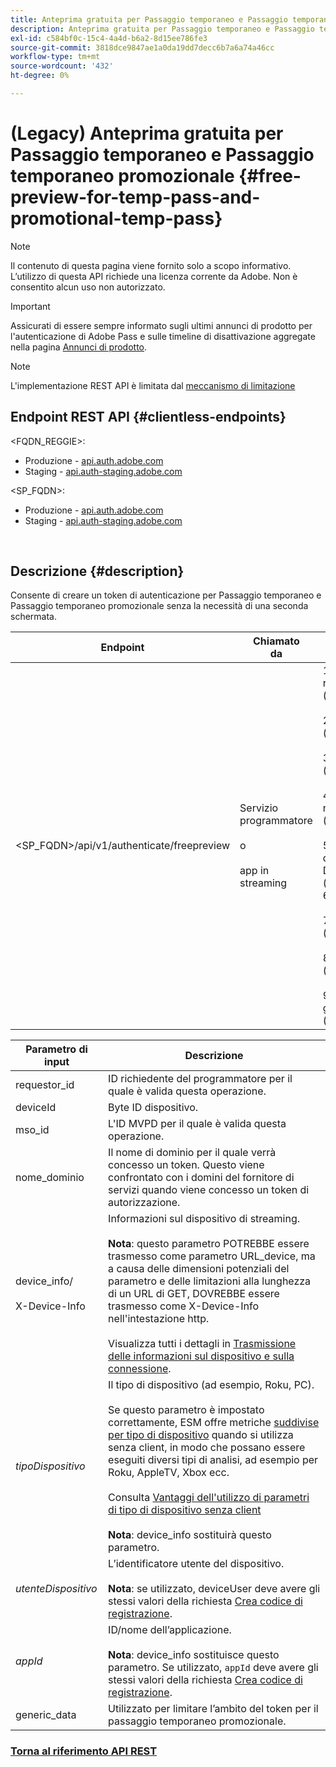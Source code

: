 ```yaml
---
title: Anteprima gratuita per Passaggio temporaneo e Passaggio temporaneo promozionale
description: Anteprima gratuita per Passaggio temporaneo e Passaggio temporaneo promozionale
exl-id: c584bf0c-15c4-4a4d-b6a2-8d15ee786fe3
source-git-commit: 3818dce9847ae1a0da19dd7decc6b7a6a74a46cc
workflow-type: tm+mt
source-wordcount: '432'
ht-degree: 0%

---
```


# (Legacy) Anteprima gratuita per Passaggio temporaneo e Passaggio temporaneo promozionale {#free-preview-for-temp-pass-and-promotional-temp-pass}

>[!NOTE]
>
>Il contenuto di questa pagina viene fornito solo a scopo informativo. L’utilizzo di questa API richiede una licenza corrente da Adobe. Non è consentito alcun uso non autorizzato.

>[!IMPORTANT]
>
> Assicurati di essere sempre informato sugli ultimi annunci di prodotto per l&#39;autenticazione di Adobe Pass e sulle timeline di disattivazione aggregate nella pagina [Annunci di prodotto](/help/authentication/product-announcements.md).

>[!NOTE]
>
> L&#39;implementazione REST API è limitata dal [meccanismo di limitazione](/help/authentication/integration-guide-programmers/throttling-mechanism.md)

## Endpoint REST API {#clientless-endpoints}

&lt;FQDN_REGGIE>:

* Produzione - [api.auth.adobe.com](http://api.auth.adobe.com/)
* Staging - [api.auth-staging.adobe.com](http://api.auth-staging.adobe.com/)

&lt;SP_FQDN>:

* Produzione - [api.auth.adobe.com](http://api.auth.adobe.com/)
* Staging - [api.auth-staging.adobe.com](http://api.auth-staging.adobe.com/)

</br>

## Descrizione {#description}

Consente di creare un token di autenticazione per Passaggio temporaneo e Passaggio temporaneo promozionale senza la necessità di una seconda schermata.


| Endpoint | Chiamato </br> da | Input   </br>Parametri | Metodo HTTP </br> | Risposta | HTTP </br>Risposta |
|-------------------------------------------|-------------------------------------------------------|-------------------------------------------------------------------------------------------------------------------------------------------------------------------------------------------------------------------------------------------------------------------------------------------------------------------------------------------------|-------------------|-----------------------------------------------------------------------------------------------------------------------------------------------|-------------------------------------------|
| &lt;SP_FQDN>/api/v1/authenticate/freepreview | Servizio programmatore </br></br>o</br></br>app in streaming | 1. requestor_id (obbligatorio)</br>    </br>2.  deviceId (obbligatorio)</br>    </br>3.  mso_id (obbligatorio)</br>    </br>4.  nome_dominio (obbligatorio)</br>    </br>5.  device_info/X-Device-Info (obbligatorio)</br>6.  deviceType</br>    </br>7.  deviceUser (obsoleto)</br>    </br>8.  appId (obsoleto)</br>    </br>9.  generic_data (facoltativo) | POST | In caso di esito positivo, la risposta sarà No Content (Nessun contenuto) 204, che indica che il token è stato creato correttamente ed è pronto per l’utilizzo per i flussi di autenticazione. | 204 - Nessun contenuto   </br>400 - Richiesta non valida |

<div>


| Parametro di input | Descrizione |
|-------------------------------------|--------------------------------------------------------------------------------------------------------------------------------------------------------------------------------------------------------------------------------------------------------------------------------------------------------------------------------------------------------------------------------------------------------------------------------------------------------------------------------------------------------------------------------------------------------------------------------------------------------------------------------------------------|
| requestor_id | ID richiedente del programmatore per il quale è valida questa operazione. |
| deviceId | Byte ID dispositivo. |
| mso_id | L&#39;ID MVPD per il quale è valida questa operazione. |
| nome_dominio | Il nome di dominio per il quale verrà concesso un token. Questo viene confrontato con i domini del fornitore di servizi quando viene concesso un token di autorizzazione. |
| device_info/</br></br>X-Device-Info | Informazioni sul dispositivo di streaming.</br></br>**Nota**: questo parametro POTREBBE essere trasmesso come parametro URL_device, ma a causa delle dimensioni potenziali del parametro e delle limitazioni alla lunghezza di un URL di GET, DOVREBBE essere trasmesso come X-Device-Info nell&#39;intestazione http. </br></br>Visualizza tutti i dettagli in [Trasmissione delle informazioni sul dispositivo e sulla connessione](/help/authentication/integration-guide-programmers/legacy/client-information/passing-client-information-device-connection-and-application.md). |
| _tipoDispositivo_ | Il tipo di dispositivo (ad esempio, Roku, PC).</br></br>Se questo parametro è impostato correttamente, ESM offre metriche [suddivise per tipo di dispositivo](/help/authentication/integration-guide-programmers/features-premium/esm/entitlement-service-monitoring-overview.md#clientless_device_type) quando si utilizza senza client, in modo che possano essere eseguiti diversi tipi di analisi, ad esempio per Roku, AppleTV, Xbox ecc.</br></br>Consulta [Vantaggi dell&#39;utilizzo di parametri di tipo di dispositivo senza client ](/help/authentication/integration-guide-programmers/legacy/notes-technical/benefits-of-using-the-clientless-devicetype-parameter-in-pass-metrics.md)</br></br>**Nota**: device_info sostituirà questo parametro. |
| _utenteDispositivo_ | L’identificatore utente del dispositivo.</br></br>**Nota**: se utilizzato, deviceUser deve avere gli stessi valori della richiesta [Crea codice di registrazione](/help/authentication/integration-guide-programmers/legacy/rest-api-v1/apis/registration-code-request.md). |
| _appId_ | ID/nome dell’applicazione. </br></br>**Nota**: device_info sostituisce questo parametro. Se utilizzato, `appId` deve avere gli stessi valori della richiesta [Crea codice di registrazione](/help/authentication/integration-guide-programmers/legacy/rest-api-v1/apis/registration-code-request.md). |
| generic_data | Utilizzato per limitare l’ambito del token per il passaggio temporaneo promozionale. |


### [Torna al riferimento API REST](/help/authentication/integration-guide-programmers/legacy/rest-api-v1/rest-api-reference.md)

